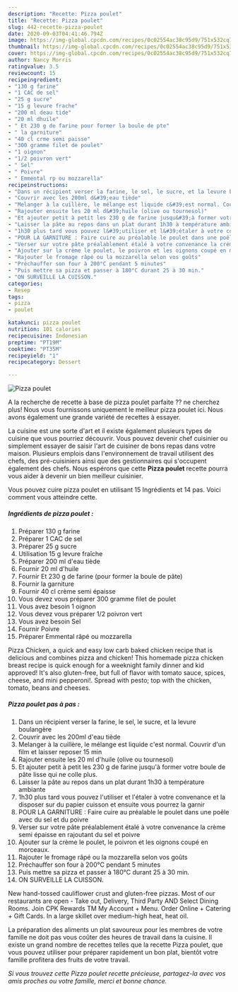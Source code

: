 ```yaml
---
description: "Recette: Pizza poulet"
title: "Recette: Pizza poulet"
slug: 442-recette-pizza-poulet
date: 2020-09-03T04:41:46.794Z
image: https://img-global.cpcdn.com/recipes/0c02554ac38c95d9/751x532cq70/pizza-poulet-photo-principale-de-la-recette.jpg
thumbnail: https://img-global.cpcdn.com/recipes/0c02554ac38c95d9/751x532cq70/pizza-poulet-photo-principale-de-la-recette.jpg
cover: https://img-global.cpcdn.com/recipes/0c02554ac38c95d9/751x532cq70/pizza-poulet-photo-principale-de-la-recette.jpg
author: Nancy Morris
ratingvalue: 3.5
reviewcount: 15
recipeingredient:
- "130 g farine"
- "1 CAC de sel"
- "25 g sucre"
- "15 g levure frache"
- "200 ml deau tide"
- "20 ml dhuile"
- " Et 230 g de farine pour former la boule de pte"
- " la garniture"
- "40 cl crme semi paisse"
- "300 gramme filet de poulet"
- "1 oignon"
- "1/2 poivron vert"
- " Sel"
- " Poivre"
- " Emmental rp ou mozzarella"
recipeinstructions:
- "Dans un récipient verser la farine, le sel, le sucre, et la levure boulangère"
- "Couvrir avec les 200ml d&#39;eau tiède"
- "Melanger à la cuillère, le mélange est liquide c&#39;est normal. Couvrir d&#39;un film et laisser reposer 15 min"
- "Rajouter ensuite les 20 ml d&#39;huile (olive ou tournesol)"
- "Et ajouter petit à petit les 230 g de farine jusqu&#39;à former votre boule de pâte lisse qui ne colle plus."
- "Laisser la pâte au repos dans un plat durant 1h30 à température ambiante"
- "1h30 plus tard vous pouvez l&#39;utiliser et l&#39;étaler à votre convenance et la disposer sur du papier cuisson et ensuite vous pourrez la garnir"
- "POUR LA GARNITURE : Faire cuire au préalable le poulet dans une poêle avec du sel et du poivre"
- "Verser sur votre pâte préalablement étalé à votre convenance la crème semi épaisse en rajoutant du sel et poivre"
- "Ajouter sur la crème le poulet, le poivron et les oignons coupé en morceaux."
- "Rajouter le fromage râpé ou la mozzarella selon vos goûts"
- "Préchauffer son four à 200°C pendant 5 minutes"
- "Puis mettre sa pizza et passer à 180°C durant 25 à 30 min."
- "ON SURVEILLE LA CUISSON."
categories:
- Resep
tags:
- pizza
- poulet

katakunci: pizza poulet 
nutrition: 101 calories
recipecuisine: Indonesian
preptime: "PT19M"
cooktime: "PT35M"
recipeyield: "1"
recipecategory: Dessert

---
```



![Pizza poulet](https://img-global.cpcdn.com/recipes/0c02554ac38c95d9/751x532cq70/pizza-poulet-photo-principale-de-la-recette.jpg)

A la recherche de recette à base de pizza poulet parfaite ?? ne cherchez plus! Nous vous fournissons uniquement le meilleur pizza poulet ici. Nous avons également une grande variété de recettes à essayer.

La cuisine est une sorte d'art et il existe également plusieurs types de cuisine que vous pourriez découvrir. Vous pouvez devenir chef cuisinier ou simplement essayer de saisir l'art de cuisiner de bons repas dans votre maison. Plusieurs emplois dans l'environnement de travail utilisent des chefs, des pré-cuisiniers ainsi que des gestionnaires qui s'occupent également des chefs. Nous espérons que cette <strong> Pizza poulet </strong> recette pourra vous aider à devenir un bien meilleur cuisinier.

<!--inarticleads1-->

Vous pouvez cuire pizza poulet en utilisant 15 Ingrédients et 14 pas. Voici comment vous atteindre cette.

##### Ingrédients de pizza poulet :

1. Préparer 130 g farine
1. Préparer 1 CAC de sel
1. Préparer 25 g sucre
1. Utilisation 15 g levure fraîche
1. Préparer 200 ml d&#39;eau tiède
1. Fournir 20 ml d&#39;huile
1. Fournir  Et 230 g de farine (pour former la boule de pâte)
1. Fournir  la garniture
1. Fournir 40 cl crème semi épaisse
1. Vous devez vous préparer 300 gramme filet de poulet
1. Vous avez besoin 1 oignon
1. Vous devez vous préparer 1/2 poivron vert
1. Vous avez besoin  Sel
1. Fournir  Poivre
1. Préparer  Emmental râpé ou mozzarella


Pizza Chicken, a quick and easy low carb baked chicken recipe that is delicious and combines pizza and chicken! This homemade pizza chicken breast recipe is quick enough for a weeknight family dinner and kid approved! It&#39;s also gluten-free, but full of flavor with tomato sauce, spices, cheese, and mini pepperoni!. Spread with pesto; top with the chicken, tomato, beans and cheeses. 

<!--inarticleads2-->

##### Pizza poulet pas à pas :

1. Dans un récipient verser la farine, le sel, le sucre, et la levure boulangère
1. Couvrir avec les 200ml d&#39;eau tiède
1. Melanger à la cuillère, le mélange est liquide c&#39;est normal. Couvrir d&#39;un film et laisser reposer 15 min
1. Rajouter ensuite les 20 ml d&#39;huile (olive ou tournesol)
1. Et ajouter petit à petit les 230 g de farine jusqu&#39;à former votre boule de pâte lisse qui ne colle plus.
1. Laisser la pâte au repos dans un plat durant 1h30 à température ambiante
1. 1h30 plus tard vous pouvez l&#39;utiliser et l&#39;étaler à votre convenance et la disposer sur du papier cuisson et ensuite vous pourrez la garnir
1. POUR LA GARNITURE : Faire cuire au préalable le poulet dans une poêle avec du sel et du poivre
1. Verser sur votre pâte préalablement étalé à votre convenance la crème semi épaisse en rajoutant du sel et poivre
1. Ajouter sur la crème le poulet, le poivron et les oignons coupé en morceaux.
1. Rajouter le fromage râpé ou la mozzarella selon vos goûts
1. Préchauffer son four à 200°C pendant 5 minutes
1. Puis mettre sa pizza et passer à 180°C durant 25 à 30 min.
1. ON SURVEILLE LA CUISSON.


New hand-tossed cauliflower crust and gluten-free pizzas. Most of our restaurants are open - Take out, Delivery, Third Party AND Select Dining Rooms. Join CPK Rewards TM My Account + Menu. Order Online + Catering + Gift Cards. In a large skillet over medium-high heat, heat oil. 

<!--inarticleads1-->

<p>
La préparation des aliments un plat savoureux pour les membres de votre famille ne doit pas vous coûter des heures de travail dans la cuisine. Il existe un grand nombre de recettes telles que la recette Pizza poulet, que vous pouvez utiliser pour préparer rapidement un bon plat, bientôt votre famille profitera des fruits de votre travail.
</p>

<p>
<i>Si vous trouvez cette Pizza poulet recette précieuse, partagez-la avec vos amis proches ou votre famille, merci et bonne chance.</i>
</p>
